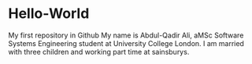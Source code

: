 # Hello-World
My first repository in Github
My name is Abdul-Qadir Ali, aMSc Software Systems Engineering student at University College London.
I am married with three children and working part time at sainsburys.
